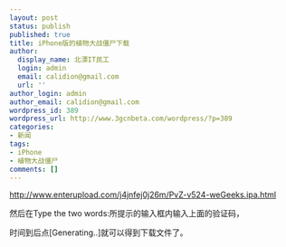 ```yaml
---
layout: post
status: publish
published: true
title: iPhone版的植物大战僵尸下载
author:
  display_name: 北漂IT民工
  login: admin
  email: calidion@gmail.com
  url: ''
author_login: admin
author_email: calidion@gmail.com
wordpress_id: 389
wordpress_url: http://www.3gcnbeta.com/wordpress/?p=389
categories:
- 新闻
tags:
- iPhone
- 植物大战僵尸
comments: []
---
```

<p><a href="http://www.enterupload.com/j4jnfej0j26m/PvZ-v524-weGeeks.ipa.html" target="_blank">http://www.enterupload.com/j4jnfej0j26m/PvZ-v524-weGeeks.ipa.html</a></p>
<p>然后在Type the two words:所提示的输入框内输入上面的验证码，</p>
<p>时间到后点[Generating..]就可以得到下载文件了。</p>
